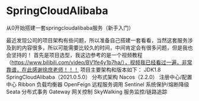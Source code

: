 # SpringCloudAlibaba
从0开始搭建一套springcloudalibaba服务（新手入门）

最近发现公司的项目架构有些问题，所以准备自己搭建一套看看，当然这套服务涉及到的内容很多，所以可能需要比较久的时间，中间肯定会有很多问题，但是我也会坚持的！
首先是项目选型，我这边参考的是一个视频教程（https://www.bilibili.com/video/BV1fe4y1b7ha/），视频我已经看过一遍，非常靠谱，在此感谢徐庶老师！！！
项目主要架构和版本如下：
JDK1.8
SpringCloudAlibaba（2021.0.5.0） 分布式架构
Nacos（2.2.0） 注册中心/配置中心
Ribbon 负载均衡器
OpenFeign 远程服务调用
Sentinel 系统保护/熔断降级
Seata 分布式事务
Gateway 网关控制
SkyWalking 服务监控/链路追踪
